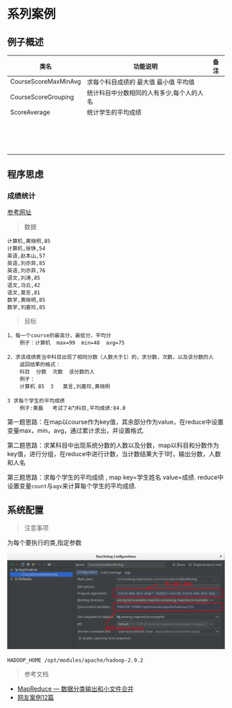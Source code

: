 # 系列案例



## 例子概述





| 类名                 | 功能说明                                  | 备注 |
| -------------------- | ----------------------------------------- | ---- |
| CourseScoreMaxMinAvg | 求每个科目成绩的 最大值 最小值 平均值     |      |
| CourseScoreGrouping  | 统计科目中分数相同的人有多少,每个人的人名 |      |
| ScoreAverage         | 统计学生的平均成绩                        |      |
|                      |                                           |      |
|                      |                                           |      |
|                      |                                           |      |
|                      |                                           |      |
|                      |                                           |      |
|                      |                                           |      |
|                      |                                           |      |
|                      |                                           |      |
|                      |                                           |      |
|                      |                                           |      |
|                      |                                           |      |
|                      |                                           |      |
|                      |                                           |      |
|                      |                                           |      |
|                      |                                           |      |
|                      |                                           |      |



## 程序思虑



### 成绩统计



[参考网址](https://blog.csdn.net/jin6872115/article/details/79585755)

> 数据

```
计算机,黄晓明,85
计算机,徐铮,54
英语,赵本山,57
英语,刘亦菲,85
英语,刘亦菲,76
语文,刘涛,85
语文,马云,42
语文,莫言,81
数学,黄晓明,85
数学,刘嘉玲,85
```

> 目标

```
1、每一个course的最高分，最低分，平均分
	例子：计算机	max=99	min=48	avg=75

2、求该成绩表当中科目出现了相同分数（人数大于1）的，求分数，次数，以及该分数的人
	返回结果的格式：
	科目	分数	次数	该分数的人
	例子：
	计算机 85	3	莫言,刘嘉玲,黄晓明

3 求每个学生的平均成绩
	例子:黄磊	考试了4门科目,平均成绩:84.0
```



第一题思路：在map以course作为key值，其余部分作为value，在reduce中设置变量max，min，avg，通过累计求出，并设置格式.



第二题思路：求某科目中出现系统分数的人数以及分数，map以科目和分数作为key值，进行分组，在reduce中进行计数，当计数结果大于1时，输出分数，人数和人名



第三题思路：求每个学生的平均成绩 , map key=学生姓名  value=成绩. reduce中 设置变量`count`与`agv`来计算每个学生的平均成绩.














## 系统配置

> 注意事项

为每个要执行的类,指定参数

![alt](doc/imgs/idea-seting.png)





```
HADOOP_HOME /opt/modules/apache/hadoop-2.9.2
```






> 参考文档

* [MapReduce — 数据分类输出和小文件合并](https://blog.csdn.net/qq_41851454/article/details/79620347)
* [网友案例12篇](https://blog.csdn.net/jin6872115/article/category/7513962)

